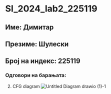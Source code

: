 # SI_2024_lab2_225119

## Име: Димитар
## Презиме: Шулески
## Број на индекс: 225119

### Одговори на барањата:

2. CFG diagram
![Untitled Diagram drawio (1)-1](https://github.com/Dimitar1225/SI_2024_lab2_225119/assets/162041397/32b99107-d5fd-40ae-ad08-81b194365964)
